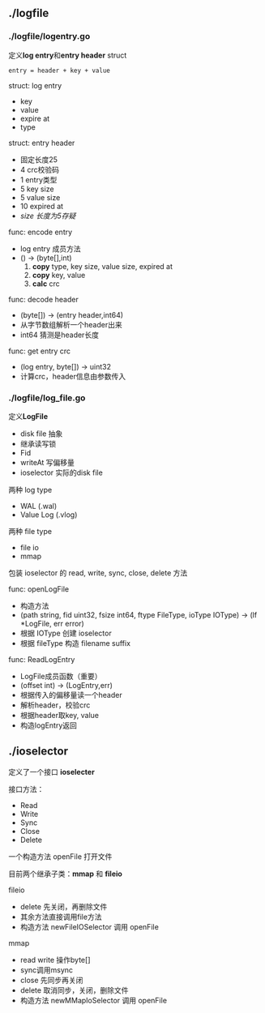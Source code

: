 
## ./logfile

### ./logfile/logentry.go
定义**log entry**和**entry header** struct

    entry = header + key + value

struct: log entry
- key
- value
- expire at
- type

struct: entry header
- 固定长度25
-  4  crc校验码
-  1  entry类型
-  5  key size
-  5  value size
-  10 expired at
-  *size 长度为5存疑*

func: encode entry
- log entry 成员方法
- () -> (byte[],int)
    1. **copy** type, key size, value size, expired at
    2. **copy** key, value
    3. **calc** crc

func: decode header
- (byte[]) -> (entry header,int64)
- 从字节数组解析一个header出来
- int64 猜测是header长度

func: get entry crc
- (log entry, byte[]) -> uint32
- 计算crc，header信息由参数传入

### ./logfile/log_file.go

定义**LogFile**
- disk file 抽象
- 继承读写锁
- Fid
- writeAt 写偏移量
- ioselector 实际的disk file

两种 log type
- WAL (.wal)
- Value Log (.vlog)

两种 file type
- file io
- mmap

包装 ioselector 的 read, write, sync, close, delete 方法

func: openLogFile
- 构造方法
- (path string, fid uint32, fsize int64, ftype FileType, ioType IOType) -> (lf *LogFile, err error)
- 根据 IOType 创建 ioselector
- 根据 fileType 构造 filename suffix

func: ReadLogEntry
- LogFile成员函数（重要）
- (offset int) -> (LogEntry,err)
- 根据传入的偏移量读一个header
- 解析header，校验crc
- 根据header取key, value
- 构造logEntry返回


## ./ioselector

定义了一个接口 **ioselecter**

接口方法：
- Read
- Write
- Sync
- Close
- Delete

一个构造方法 openFile 打开文件

目前两个继承子类：**mmap** 和 **fileio**

fileio
- delete 先关闭，再删除文件 
- 其余方法直接调用file方法
- 构造方法 newFileIOSelector 调用 openFile

mmap 
- read write 操作byte[]
- sync调用msync
- close 先同步再关闭
- delete 取消同步，关闭，删除文件
- 构造方法 newMMapIoSelector 调用 openFile